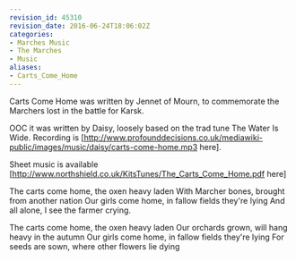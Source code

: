 ```yaml
---
revision_id: 45310
revision_date: 2016-06-24T18:06:02Z
categories:
- Marches Music
- The Marches
- Music
aliases:
- Carts_Come_Home
---
```


Carts Come Home was written by Jennet of Mourn, to commemorate the Marchers lost in the battle for Karsk.

OOC it was written by Daisy, loosely based on the trad tune The Water Is Wide. Recording is [http://www.profounddecisions.co.uk/mediawiki-public/images/music/daisy/carts-come-home.mp3 here].

Sheet music is available [http://www.northshield.co.uk/KitsTunes/The_Carts_Come_Home.pdf here]


The carts come home, the oxen heavy laden
With Marcher bones, brought from another nation
Our girls come home, in fallow fields they're lying
And all alone, I see the farmer crying.

The carts come home, the oxen heavy laden
Our orchards grown, will hang heavy in the autumn
Our girls come home, in fallow fields they're lying
For seeds are sown, where other flowers lie dying




